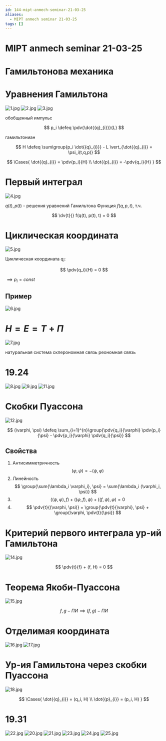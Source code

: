 ```yaml
---
id: 144-mipt-anmech-seminar-21-03-25
aliases:
  - MIPT anmech seminar 21-03-25
tags: []
---
```


# MIPT anmech seminar 21-03-25

# Гамильтонова механика

# Уравнения Гамильтона

![1.jpg](assets/imgs/21-03-25_17-52-34_955_IMG_20250321_171750.jpg)
![2.jpg](assets/imgs/21-03-25_17-52-34_278_IMG_20250321_171754.jpg)
![3.jpg](assets/imgs/21-03-25_17-52-34_080_IMG_20250321_171841.jpg)

обобщенный импульс

$$
p_i \defeq \pdv{\dot{{q}_{i}}}{L}
$$

гамильтониан

$$
H \defeq \sum\group{p_i \dot{{q}_{i}}} - L \vert_{\dot{{q}_{i}} = \psi_i(t,q,p)}
$$

$$
\Cases{
\dot{{q}_{i}} = \pdv{p_i}{H} \\
\dot{{p}_{i}} = -\pdv{q_i}{H}
}
$$

# Первый интеграл

![4.jpg](assets/imgs/21-03-25_17-52-34_105_IMG_20250321_172302.jpg)

$q(t), p(t)$ - решения уравнений Гамильтона
Функция $f(q,p,t)$, т.ч.

$$
\dv{t}{} f(q(t), p(t), t) = 0
$$

# Циклическая координата

![5.jpg](assets/imgs/21-03-25_17-52-34_864_IMG_20250321_172416.jpg)

Циклическая координата $q_i$:

$$
\pdv{q_i}{H} = 0
$$

$\implies p_i = const$

## Пример

![6.jpg](assets/imgs/21-03-25_17-52-34_507_IMG_20250321_172420.jpg)

# $H = E = T + \Pi$

![7.jpg](assets/imgs/21-03-25_17-52-34_473_IMG_20250321_172814.jpg)

натуральная система
склерономная связь
реономная связь

# 19.24

![8.jpg](assets/imgs/21-03-25_17-52-34_592_IMG_20250321_172929.jpg)
![9.jpg](assets/imgs/21-03-25_17-52-34_036_IMG_20250321_173055.jpg)
![11.jpg](assets/imgs/21-03-25_17-52-34_391_IMG_20250321_174242.jpg)

# Скобки Пуассона

![12.jpg](assets/imgs/21-03-25_17-52-34_026_IMG_20250321_174431.jpg)

$$
(\varphi, \psi) \defeq \sum_{i=1}^{n}\group{\pdv{q_i}{\varphi} \pdv{p_i}{\psi} - \pdv{p_i}{\varphi} \pdv{q_i}{\psi}}
$$

## Свойства

1. Антисимметричность
   $$
   (\varphi, \psi) = -(\psi, \varphi)
   $$
2. Линейность
   $$
   \group{\sum{\lambda_i \varphi_i}, \psi} = \sum{\lambda_i (\varphi_i, \psi)}
   $$
3. $$
   ((\psi, \varphi), f) + ((\varphi, f), \psi) + ((f, \psi), \varphi) = 0
   $$
4. $$
   \pdv{t}{(\varphi, \psi)} = \group{\pdv{t}{\varphi}, \psi} + \group{\varphi, \pdv{t}{\psi}}
   $$

# Критерий первого интеграла ур-ий Гамильтона

![14.jpg](assets/imgs/21-03-25_17-52-34_848_IMG_20250321_175123.jpg)

$$
\pdv{t}{f} + (f, H) = 0
$$

# Теорема Якоби-Пуассона

![15.jpg](assets/imgs/21-03-25_18-02-23_463_IMG_20250321_175248.jpg)

$$
f,g - ПИ \implies (f,g) - ПИ
$$

# Отделимая координата

![16.jpg](assets/imgs/21-03-25_18-02-23_138_IMG_20250321_175825.jpg)
![17.jpg](assets/imgs/21-03-25_18-02-23_207_IMG_20250321_175829.jpg)

# Ур-ия Гамильтона через скобки Пуассона

![18.jpg](assets/imgs/21-03-25_18-02-23_286_IMG_20250321_180017.jpg)

$$
\Cases{
\dot{{q}_{i}} = (q_i, H) \\
\dot{{p}_{i}} = (p_i, H)
}
$$

# 19.31

![22.jpg](assets/imgs/21-03-25_18-15-54_924_IMG_20250321_180713.jpg)
![20.jpg](assets/imgs/21-03-25_18-15-54_536_IMG_20250321_180354.jpg)
![21.jpg](assets/imgs/21-03-25_18-15-54_705_IMG_20250321_180704.jpg)
![23.jpg](assets/imgs/21-03-25_18-15-54_487_IMG_20250321_180947.jpg)
![24.jpg](assets/imgs/21-03-25_18-15-54_691_IMG_20250321_181423.jpg)
![25.jpg](assets/imgs/21-03-25_18-15-54_432_IMG_20250321_181430.jpg)
